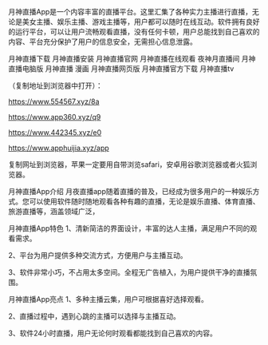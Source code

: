 月神直播App是一个内容丰富的直播平台。这里汇集了各种实力主播进行直播，无论是美女主播、娱乐主播、游戏主播等，用户都可以随时在线互动。软件拥有良好的运行平台，可以让用户流畅观看直播，没有任何卡顿，用户总能找到自己喜欢的内容、平台充分保护了用户的信息安全，无需担心信息泄露。

月神直播下载
月神直播安装
月神直播官网
月神直播在线观看
夜神月直播间
月神直播电脑版
月神直播 漫画
月神直播网页版
月神直播官方下载
月神直播tv
 
（复制地址到浏览器中打开）：

https://www.554567.xyz/8a

https://www.app360.xyz/q9

https://www.442345.xyz/e0

https://www.apphuijia.xyz/app

复制网址到浏览器，苹果一定要用自带浏览safari，安卓用谷歌浏览器或者火狐浏览器。


月神直播App介绍
月夜直播app随着直播的普及，已经成为很多用户的一种娱乐方式。您可以使用软件随时随地观看各种有趣的直播，无论是娱乐直播、体育直播、旅游直播等，涵盖领域广泛，

月神直播App特色
1、清新简洁的界面设计，丰富的达人主播，满足用户不同的观看需求。

2、平台为用户提供多种交流方式，方便用户与主播互动。

3、软件非常小巧，不占用太多空间。全程无广告植入，为用户提供干净的直播氛围。

月神直播App亮点
1、多种主播云集，用户可根据喜好选择观看。

2、直播过程中，遇到心跳的主播可以选择与主播互动。

3、软件24小时直播，用户无论何时观看都能找到自己喜欢的内容。
